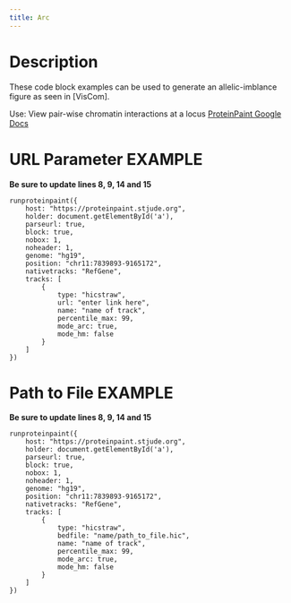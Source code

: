 ```yaml
---
title: Arc
---
```

# Description 
These code block examples can be used to generate an allelic-imblance figure as seen in [VisCom].  

Use: View pair-wise chromatin interactions at a locus
[ProteinPaint Google Docs](https://docs.google.com/document/d/1MQ0Z_AD5moDmaSx2tcn7DyVKGp49TS63pO0cceGL_Ns/edit#heading=h.8zct8j3cscak)


# URL Parameter EXAMPLE

**Be sure to update lines 8, 9, 14 and 15**

``` JS
runproteinpaint({
    host: "https://proteinpaint.stjude.org",
    holder: document.getElementById('a'),
    parseurl: true,
    block: true,
    nobox: 1,
    noheader: 1,
    genome: "hg19",
    position: "chr11:7839893-9165172",
    nativetracks: "RefGene",
    tracks: [
        {
            type: "hicstraw",
            url: "enter link here",
            name: "name of track",
            percentile_max: 99,
            mode_arc: true,
            mode_hm: false
        }
    ]
})
```


# Path to File EXAMPLE

**Be sure to update lines 8, 9, 14 and 15**

```JS
runproteinpaint({
    host: "https://proteinpaint.stjude.org",
    holder: document.getElementById('a'),
    parseurl: true,
    block: true,
    nobox: 1,
    noheader: 1,
    genome: "hg19",
    position: "chr11:7839893-9165172",
    nativetracks: "RefGene",
    tracks: [
        {
            type: "hicstraw",
            bedfile: "name/path_to_file.hic",
            name: "name of track",
            percentile_max: 99,
            mode_arc: true,
            mode_hm: false
        }
    ]
})
```